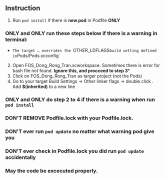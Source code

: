 ## Instruction

1. Run `pod install` if there is **new pod** in Podfile **ONLY**

### ONLY and ONLY run these steps below if there is a warning in terminal: 
+ `The target … overrides the `OTHER_LDFLAGS` build setting defined in `Pods/Pods.xcconfig`

2. Open FOS_Dong_Rong_Tran.xcworkspace. Sometimes there is error for bash file not found. **Ignore this, and procceed to step 3***
3. Click on FOS_Dong_Rong_Tran as targer project (not the Pods)
4. Go to your target Build Settings -> Other linker flags -> double click . Add **$(inherited)** to a new line

### ONLY and ONLY do step 2 to 4 if there is a warning when run `pod install`
### **DON'T** REMOVE Podfile.lock with your Podfile.lock. 
### **DON'T** ever run `pod update` no matter what warning pod give you
### **DON'T** ever check in **Podfile.lock** you did run `pod update` accidentally
### May the code be excecuted properly.
